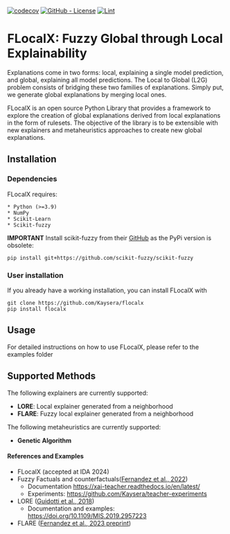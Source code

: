 [![codecov](https://codecov.io/gh/Kaysera/flocalx/branch/main/graph/badge.svg?token=QFA17A64EW)](https://codecov.io/gh/Kaysera/flocalx)
[![GitHub - License](https://img.shields.io/github/license/Kaysera/flocalx?logo=github&style=flat&color=green)](https://github.com/Kaysera/flocalx/blob/main/LICENSE)
[![Lint](https://github.com/Kaysera/flocalx/actions/workflows/linting.yml/badge.svg)](https://github.com/Kaysera/flocalx/actions/workflows/linting.yml)


# FLocalX: Fuzzy Global through Local Explainability

Explanations come in two forms: local, explaining a single model prediction, and global, explaining all model predictions. 
The Local to Global (L2G) problem consists of bridging these two families of explanations. 
Simply put, we generate global explanations by merging local ones.

FLocalX is an open source Python Library that provides a framework to explore the creation
of global explanations derived from local explanations in the form of rulesets. The 
objective of the library is to be extensible with new explainers and metaheuristics 
approaches to create new global explanations.

## Installation

### Dependencies

FLocalX requires:

    * Python (>=3.9)
    * NumPy 
    * Scikit-Learn
    * Scikit-fuzzy
  
**IMPORTANT** Install scikit-fuzzy from their [GitHub](https://github.com/scikit-fuzzy/scikit-fuzzy) as the PyPi version
is obsolete:
```Shell
pip install git+https://github.com/scikit-fuzzy/scikit-fuzzy
```

### User installation

If you already have a working installation, you can install FLocalX with 

```shell
git clone https://github.com/Kaysera/flocalx
pip install flocalx
```

## Usage

For detailed instructions on how to use FLocalX, please refer to the examples folder

## Supported Methods

The following explainers are currently supported:
- **LORE**: Local explainer generated from a neighborhood
- **FLARE**: Fuzzy local explainer generated from a neighborhood

The following metaheuristics are currently supported:
- **Genetic Algorithm**


#### References and Examples
- FLocalX (accepted at IDA 2024)
- Fuzzy Factuals and counterfactuals([Fernandez et al., 2022](https://doi.org/10.1109/TFUZZ.2022.3179582))
  - Documentation <https://xai-teacher.readthedocs.io/en/latest/>
  - Experiments: <https://github.com/Kaysera/teacher-experiments>
- LORE ([Guidotti et al., 2018](https://doi.org/10.1109/MIS.2019.2957223))
  - Documentation and examples: <https://doi.org/10.1109/MIS.2019.2957223>
- FLARE ([Fernandez et al., 2023 preprint](https://dsi.uclm.es/descargas/technicalreports/DIAB-24-02-1/FLARE_Tech_Rep.pdf))